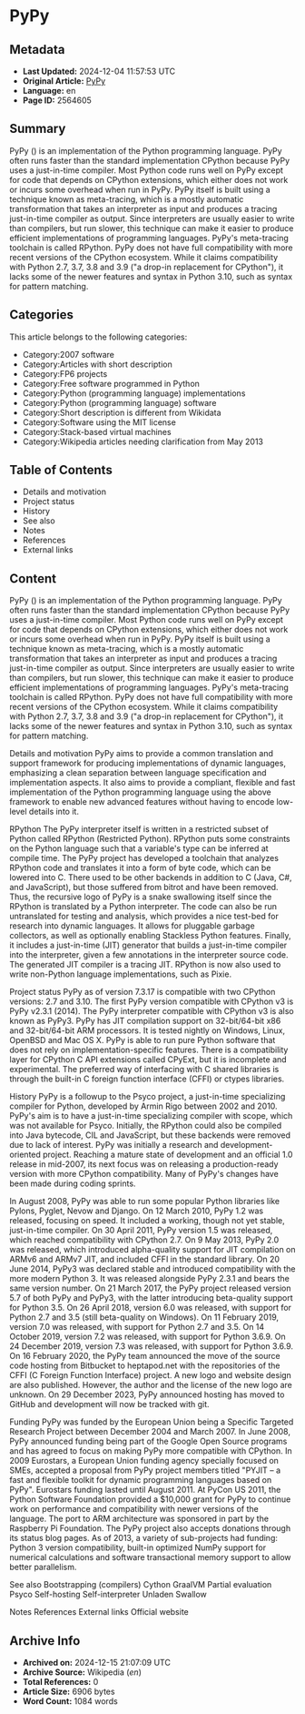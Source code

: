 # PyPy

## Metadata
- **Last Updated:** 2024-12-04 11:57:53 UTC
- **Original Article:** [PyPy](https://en.wikipedia.org/wiki/PyPy)
- **Language:** en
- **Page ID:** 2564605

## Summary
PyPy () is an implementation of the Python programming language. PyPy often runs faster than the standard implementation CPython because PyPy uses a just-in-time compiler. Most Python code runs well on PyPy except for code that depends on CPython extensions, which either does not work or incurs some overhead when run in PyPy.
PyPy itself is built using a technique known as meta-tracing, which is a mostly automatic transformation that takes an interpreter as input and produces a tracing just-in-time compiler as output. Since interpreters are usually easier to write than compilers, but run slower, this technique can make it easier to produce efficient implementations of programming languages. PyPy's meta-tracing toolchain is called RPython.
PyPy does not have full compatibility with more recent versions of the CPython ecosystem. While it claims compatibility with Python 2.7, 3.7, 3.8 and 3.9 ("a drop-in replacement for CPython"), it lacks some of the newer features and syntax in Python 3.10, such as syntax for pattern matching.

## Categories
This article belongs to the following categories:

- Category:2007 software
- Category:Articles with short description
- Category:FP6 projects
- Category:Free software programmed in Python
- Category:Python (programming language) implementations
- Category:Python (programming language) software
- Category:Short description is different from Wikidata
- Category:Software using the MIT license
- Category:Stack-based virtual machines
- Category:Wikipedia articles needing clarification from May 2013

## Table of Contents

- Details and motivation
- Project status
- History
- See also
- Notes
- References
- External links

## Content

PyPy () is an implementation of the Python programming language. PyPy often runs faster than the standard implementation CPython because PyPy uses a just-in-time compiler. Most Python code runs well on PyPy except for code that depends on CPython extensions, which either does not work or incurs some overhead when run in PyPy.
PyPy itself is built using a technique known as meta-tracing, which is a mostly automatic transformation that takes an interpreter as input and produces a tracing just-in-time compiler as output. Since interpreters are usually easier to write than compilers, but run slower, this technique can make it easier to produce efficient implementations of programming languages. PyPy's meta-tracing toolchain is called RPython.
PyPy does not have full compatibility with more recent versions of the CPython ecosystem. While it claims compatibility with Python 2.7, 3.7, 3.8 and 3.9 ("a drop-in replacement for CPython"), it lacks some of the newer features and syntax in Python 3.10, such as syntax for pattern matching.

Details and motivation
PyPy aims to provide a common translation and support framework for producing implementations of dynamic languages, emphasizing a clean separation between language specification and implementation aspects. It also aims to provide a compliant, flexible and fast implementation of the Python programming language using the above framework to enable new advanced features without having to encode low-level details into it.

RPython
The PyPy interpreter itself is written in a restricted subset of Python called RPython (Restricted Python). RPython puts some constraints on the Python language such that a variable's type can be inferred at compile time.
The PyPy project has developed a toolchain that analyzes RPython code and translates it into a form of byte code, which can be lowered into C. There used to be other backends in addition to C (Java, C#, and JavaScript), but those suffered from bitrot and have been removed. Thus, the recursive logo of PyPy is a snake swallowing itself since the RPython is translated by a Python interpreter. The code can also be run untranslated for testing and analysis, which provides a nice test-bed for research into dynamic languages.
It allows for pluggable garbage collectors, as well as optionally enabling Stackless Python features. Finally, it includes a just-in-time (JIT) generator that builds a just-in-time compiler into the interpreter, given a few annotations in the interpreter source code. The generated JIT compiler is a tracing JIT.
RPython is now also used to write non-Python language implementations, such as Pixie.

Project status
PyPy as of version 7.3.17 is compatible with two CPython versions: 2.7 and 3.10. The first PyPy version compatible with CPython v3 is PyPy v2.3.1 (2014). The PyPy interpreter compatible with CPython v3 is also known as PyPy3.
PyPy has JIT compilation support on 32-bit/64-bit x86 and 32-bit/64-bit ARM processors. It is tested nightly on Windows, Linux, OpenBSD and Mac OS X. PyPy is able to run pure Python software that does not rely on implementation-specific features.
There is a compatibility layer for CPython C API extensions called CPyExt, but it is incomplete and experimental. The preferred way of interfacing with C shared libraries is through the built-in C foreign function interface (CFFI) or ctypes libraries.

History
PyPy is a followup to the Psyco project, a just-in-time specializing compiler for Python, developed by Armin Rigo between 2002 and 2010. PyPy's aim is to have a just-in-time specializing compiler with scope, which was not available for Psyco. Initially, the RPython could also be compiled into Java bytecode, CIL and JavaScript, but these backends were removed due to lack of interest.
PyPy was initially a research and development-oriented project. Reaching a mature state of development and an official 1.0 release in mid-2007, its next focus was on releasing a production-ready version with more CPython compatibility. Many of PyPy's changes have been made during coding sprints.

In August 2008, PyPy was able to run some popular Python libraries like Pylons, Pyglet, Nevow and Django.
On 12 March 2010, PyPy 1.2 was released, focusing on speed. It included a working, though not yet stable, just-in-time compiler.
On 30 April 2011, PyPy version 1.5 was released, which reached compatibility with CPython 2.7.
On 9 May 2013, PyPy 2.0 was released, which introduced alpha-quality support for JIT compilation on ARMv6 and ARMv7 JIT, and included CFFI in the standard library.
On 20 June 2014, PyPy3 was declared stable and introduced compatibility with the more modern Python 3. It was released alongside PyPy 2.3.1 and bears the same version number.
On 21 March 2017, the PyPy project released version 5.7 of both PyPy and PyPy3, with the latter introducing beta-quality support for Python 3.5.
On 26 April 2018, version 6.0 was released, with support for Python 2.7 and 3.5 (still beta-quality on Windows).
On 11 February 2019, version 7.0 was released, with support for Python 2.7 and 3.5.
On 14 October 2019, version 7.2 was released, with support for Python 3.6.9.
On 24 December 2019, version 7.3 was released, with support for Python 3.6.9.
On 16 February 2020, the PyPy team announced the move of the source code hosting from Bitbucket to heptapod.net with the repositories of the CFFI (C Foreign Function Interface) project. A new logo and website design are also published. However, the author and the license of the new logo are unknown.
On 29 December 2023, PyPy announced hosting has moved to GitHub and development will now be tracked with git.

Funding
PyPy was funded by the European Union being a Specific Targeted Research Project between December 2004 and March 2007. In June 2008, PyPy announced funding being part of the Google Open Source programs and has agreed to focus on making PyPy more compatible with CPython. In 2009 Eurostars, a European Union funding agency specially focused on SMEs, accepted a proposal from PyPy project members titled "PYJIT – a fast and flexible toolkit for dynamic programming languages based on PyPy". Eurostars funding lasted until August 2011.
At PyCon US 2011, the Python Software Foundation provided a $10,000 grant for PyPy to continue work on performance and compatibility with newer versions of the language.
The port to ARM architecture was sponsored in part by the Raspberry Pi Foundation.
The PyPy project also accepts donations through its status blog pages. As of 2013, a variety of sub-projects had funding: Python 3 version compatibility, built-in optimized NumPy support for numerical calculations and software transactional memory support to allow better parallelism.

See also
Bootstrapping (compilers)
Cython
GraalVM
Partial evaluation
Psyco
Self-hosting
Self-interpreter
Unladen Swallow

Notes
References
External links
Official website

## Archive Info
- **Archived on:** 2024-12-15 21:07:09 UTC
- **Archive Source:** Wikipedia (_en_)
- **Total References:** 0
- **Article Size:** 6906 bytes
- **Word Count:** 1084 words

